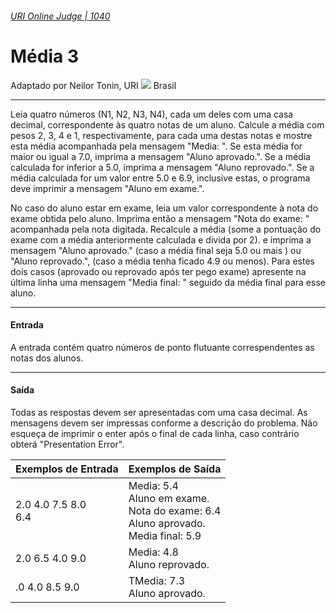 ###### [URI Online Judge | 1040][1]
# Média 3
Adaptado por Neilor Tonin, URI ![][2] Brasil
***
Leia quatro números (N1, N2, N3, N4), cada um deles com uma casa decimal, correspondente às quatro notas de um aluno. Calcule a média com pesos 2, 3, 4 e 1, respectivamente, para cada uma destas notas e mostre esta média acompanhada pela mensagem "Media: ". Se esta média for maior ou igual a 7.0, imprima a mensagem "Aluno aprovado.". Se a média calculada for inferior a 5.0, imprima a mensagem "Aluno reprovado.". Se a média calculada for um valor entre 5.0 e 6.9, inclusive estas, o programa deve imprimir a mensagem "Aluno em exame.".

No caso do aluno estar em exame, leia um valor correspondente à nota do exame obtida pelo aluno. Imprima então a mensagem "Nota do exame: " acompanhada pela nota digitada. Recalcule a média (some a pontuação do exame com a média anteriormente calculada e divida por 2). e imprima a mensagem "Aluno aprovado." (caso a média final seja 5.0 ou mais ) ou "Aluno reprovado.", (caso a média tenha ficado 4.9 ou menos). Para estes dois casos (aprovado ou reprovado após ter pego exame) apresente na última linha uma mensagem "Media final: " seguido da média final para esse aluno.
***
#### Entrada
A entrada contém quatro números de ponto flutuante correspendentes as notas dos alunos.
***
#### Saída
Todas as respostas devem ser apresentadas com uma casa decimal. As mensagens devem ser impressas conforme a descrição do problema. Não esqueça de imprimir o enter após o final de cada linha, caso contrário obterá "Presentation Error".

| Exemplos de Entrada             | Exemplos de Saída                                                                                              |
| :-                              | :-                                                                                                             |
| 2.0 4.0 7.5 8.0 <br> 6.4        | Media: 5.4 <br> Aluno em exame. <br> Nota do exame: 6.4 <br> Aluno aprovado. <br> Media final: 5.9             |
| 2.0 6.5 4.0 9.0                 | Media: 4.8 <br> Aluno reprovado.                                                                               |
| .0 4.0 8.5 9.0                  | TMedia: 7.3 <br> Aluno aprovado.                                                                               |


[1]: https://www.urionlinejudge.com.br/judge/pt/problems/view/1040
[2]: https://resources.urionlinejudge.com.br/gallery/images/flags/br.gif
[3]: https://resources.urionlinejudge.com.br/gallery/images/problems/UOJ_1038_pt.png